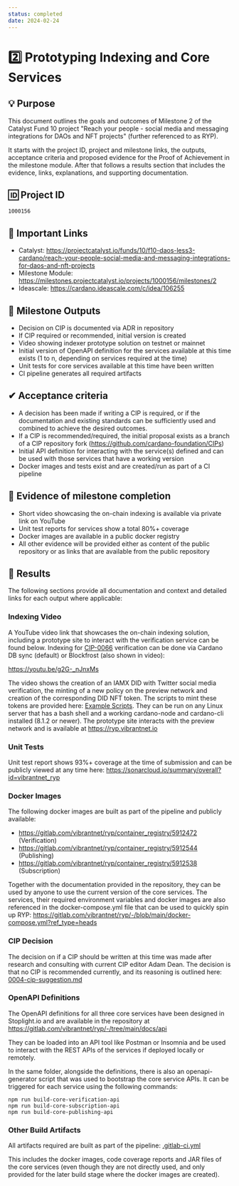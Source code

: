 ```yaml
---
status: completed
date: 2024-02-24
---
```

# 2️⃣ Prototyping Indexing and Core Services

## 💡 Purpose
This document outlines the goals and outcomes of Milestone 2 of the Catalyst Fund 10 project "Reach your people - social media and messaging integrations for DAOs and NFT projects" (further referenced to as RYP).

It starts with the project ID, project and milestone links, the outputs, acceptance criteria and proposed evidence for the Proof of Achievement in the milestone module. After that follows a results section that includes the evidence, links, explanations, and supporting documentation.

## 🆔 Project ID
`1000156`

## 🔗 Important Links

- Catalyst: <https://projectcatalyst.io/funds/10/f10-daos-less3-cardano/reach-your-people-social-media-and-messaging-integrations-for-daos-and-nft-projects>
- Milestone Module: <https://milestones.projectcatalyst.io/projects/1000156/milestones/2>
- Ideascale: <https://cardano.ideascale.com/c/idea/106255>

## 🧱 Milestone Outputs
- Decision on CIP is documented via ADR in repository
- If CIP required or recommended, initial version is created
- Video showing indexer prototype solution on testnet or mainnet
- Initial version of OpenAPI definition for the services available at this time exists (1 to n, depending on services required at the time)
- Unit tests for core services available at this time have been written
- CI pipeline generates all required artifacts

## ✔ Acceptance criteria
- A decision has been made if writing a CIP is required, or if the documentation and existing standards can be sufficiently used and combined to achieve the desired outcomes.
- If a CIP is recommended/required, the initial proposal exists as a branch of a CIP repository fork (https://github.com/cardano-foundation/CIPs)
- Initial API definition for interacting with the service(s) defined and can be used with those services that have a working version
- Docker images and tests exist and are created/run as part of a CI pipeline

## 🧾 Evidence of milestone completion	
- Short video showcasing the on-chain indexing is available via private link on YouTube
- Unit test reports for services show a total 80%+ coverage
- Docker images are available in a public docker registry
- All other evidence will be provided either as content of the public repository or as links that are available from the public repository

## 🚀 Results
The following sections provide all documentation and context and detailed links for each output where applicable:

### Indexing Video
A YouTube video link that showcases the on-chain indexing solution, including a prototype site to interact with the verification service can be found below. Indexing for [CIP-0066](https://github.com/cardano-foundation/CIPs/pull/294) verification can be done via Cardano DB sync (default) or Blockfrost (also shown in video):

<https://youtu.be/g2G-_nJnxMs>

The video shows the creation of an IAMX DID with Twitter social media verification, the minting of a new policy on the preview network and creation of the corresponding DID NFT token. The scripts to mint these tokens are provided here: [Example Scripts](https://gitlab.com/vibrantnet/ryp/-/tree/main/example/scripts). 
They can be run on any Linux server that has a bash shell and a working cardano-node and cardano-cli installed (8.1.2 or newer). The prototype site interacts with the preview network and is available at <https://ryp.vibrantnet.io>

### Unit Tests
Unit test report shows 93%+ coverage at the time of submission and can be publicly viewed at any time here: <https://sonarcloud.io/summary/overall?id=vibrantnet_ryp>

### Docker Images
The following docker images are built as part of the pipeline and publicly available:

- <https://gitlab.com/vibrantnet/ryp/container_registry/5912472> (Verification)
- <https://gitlab.com/vibrantnet/ryp/container_registry/5912544> (Publishing)
- <https://gitlab.com/vibrantnet/ryp/container_registry/5912538> (Subscription)

Together with the documentation provided in the repository, they can be used by anyone to use the current version of the core services. The services, their required environment variables and docker images are also referenced in the docker-compose.yml file that can be used to quickly spin up RYP: <https://gitlab.com/vibrantnet/ryp/-/blob/main/docker-compose.yml?ref_type=heads>

### CIP Decision
The decision on if a CIP should be written at this time was made after research and consulting with current CIP editor Adam Dean. The decision is that no CIP is recommended currently, and its reasoning is outlined here: [0004-cip-suggestion.md](../decisions/0004-cip-suggestion.md)

### OpenAPI Definitions
The OpenAPI definitions for all three core services have been designed in Stoplight.io and are available in the repository at https://gitlab.com/vibrantnet/ryp/-/tree/main/docs/api

They can be loaded into an API tool like Postman or Insomnia and be used to interact with the REST APIs of the services if deployed locally or remotely.

In the same folder, alongside the definitions, there is also an openapi-generator script that was used to bootstrap the core service APIs. It can be triggered for each service using the following commands:

```
npm run build-core-verification-api
npm run build-core-subscription-api
npm run build-core-publishing-api
```

### Other Build Artifacts
All artifacts required are built as part of the pipeline: [.gitlab-ci.yml](../../.gitlab-ci.yml)

This includes the docker images, code coverage reports and JAR files of the core services (even though they are not directly used, and only provided for the later build stage where the docker images are created).